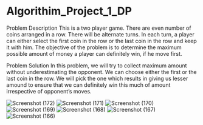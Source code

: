 # Algorithim_Project_1_DP

Problem Description
This is a two player game. There are even number of coins arranged in a row. There will be alternate turns. In each turn,
a player can either select the first coin in the row or the last coin in the row and keep it with him. The objective of the
problem is to determine the maximum possible amount of money a player can definitely win, if he move first.

Problem Solution
In this problem, we will try to collect maximum amount without underestimating the opponent. We can choose
either the first or the last coin in the row. We will pick the one which results in giving us lesser amound to ensure that we can definitely win this much of amount irrespective of opponent’s moves.

![Screenshot (172)](https://user-images.githubusercontent.com/98056148/232036064-08423546-f653-4df0-ad57-8a3b44cc14ae.png)
![Screenshot (171)](https://user-images.githubusercontent.com/98056148/232036067-c3c2dc8f-d119-4a42-9c33-7c3a46ab57cc.png)
![Screenshot (170)](https://user-images.githubusercontent.com/98056148/232036068-c2a21d9c-1d81-4d91-abae-ae1a2280f386.png)
![Screenshot (169)](https://user-images.githubusercontent.com/98056148/232036070-edb49b97-d5ec-4aef-980f-3d6f7320a1ca.png)
![Screenshot (168)](https://user-images.githubusercontent.com/98056148/232036072-aec3c5a5-062c-4046-844e-39caa3e9bab5.png)
![Screenshot (167)](https://user-images.githubusercontent.com/98056148/232036074-18e072d0-afe5-4011-b5b4-99bc8163efd1.png)
![Screenshot (166)](https://user-images.githubusercontent.com/98056148/232036076-9d52b087-62b5-45e8-820a-337f3fbd4723.png)
